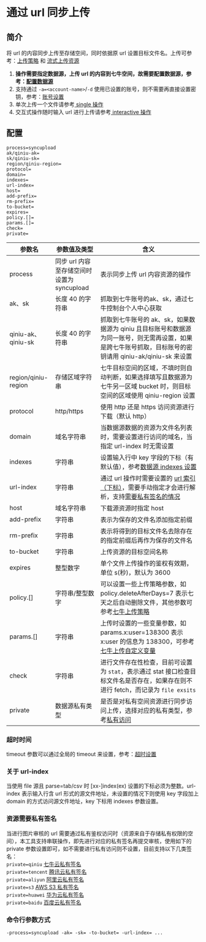 # 通过 url 同步上传

## 简介
将 url 的内容同步上传至存储空间，同时依据原 url 设置目标文件名。上传可参考：[上传策略](https://developer.qiniu.com/kodo/manual/1206/put-policy) 
和 [流式上传资源](https://developer.qiniu.com/kodo/sdk/1239/java#upload-stream)  
1. **操作需要指定数据源，上传 url 的内容到七牛空间，故需要配置数据源，参考：[配置数据源](datasource.md)**  
2. 支持通过 `-a=<account-name>`/`-d` 使用已设置的账号，则不需要再直接设置密钥，参考：[账号设置](../README.md#账号设置)  
2. 单次上传一个文件请参考[ single 操作](single.md)  
3. 交互式操作随时输入 url 进行上传请参考[ interactive 操作](interactive.md)  

## 配置
```
process=syncupload
ak/qiniu-ak=
sk/qiniu-sk=
region/qiniu-region=
protocol=
domain=
indexes=
url-index=
host=
add-prefix=
rm-prefix=
to-bucket=
expires=
policy.[]=
params.[]=
check=
private=
```  
|参数名|参数值及类型 | 含义|  
|-----|-------|-----|  
|process|同步 url 内容至存储空间时设置为 syncupload | 表示同步上传 url 内容资源的操作|  
|ak、sk|长度 40 的字符串|抓取到七牛账号的ak、sk，通过七牛控制台个人中心获取|  
|qiniu-ak、qiniu-sk|长度 40 的字符串|抓取到七牛账号的 ak、sk，如果数据源为 qiniu 且目标账号和数据源为同一账号，则无需再设置，如果是跨七牛账号抓取，目标账号的密钥请用 qiniu-ak/qiniu-sk 来设置|  
|region/qiniu-region|存储区域字符串|七牛目标空间的区域，不填时则自动判断，如果选择填写且数据源为七牛另一区域 bucket 时，则目标空间的区域使用 qiniu-region 设置|  
|protocol| http/https| 使用 http 还是 https 访问资源进行下载（默认 http）|  
|domain| 域名字符串| 当数据源数据的资源为文件名列表时，需要设置进行访问的域名，当指定 url-index 时无需设置|  
|indexes|字符串| 设置输入行中 key 字段的下标（有默认值），参考[数据源 indexes 设置](datasource.md#1-公共参数)|  
|url-index| 字符串| 通过 url 操作时需要设置的 [url 索引（下标）](#关于-url-index)，需要手动指定才会进行解析，支持[需要私有签名的情况](#资源需要私有签名)|  
|host| 域名字符串| 下载源资源时指定 host|  
|add-prefix| 字符串| 表示为保存的文件名添加指定前缀|  
|rm-prefix| 字符串| 表示将得到的目标文件名去除存在的指定前缀后再作为保存的文件名|  
|to-bucket| 字符串| 上传资源的目标空间名称|  
|expires| 整型数字| 单个文件上传操作的鉴权有效期，单位 s(秒)，默认为 3600|  
|policy.[]| 字符串/整型数字| 可以设置一些上传策略参数，如 policy.deleteAfterDays=7 表示七天之后自动删除文件，其他参数可参考[七牛上传策略](https://developer.qiniu.com/kodo/manual/1206/put-policy)|  
|params.[]| 字符串| 上传时设置的一些变量参数，如 params.x:user=138300 表示 x:user 的信息为 138300，可参考[七牛上传自定义变量](https://developer.qiniu.com/kodo/manual/1235/vars#xvar)|  
|check|字符串| 进行文件存在性检查，目前可设置为 `stat`，表示通过 stat 接口检查目标文件名是否存在，如果存在则不进行 fetch，而记录为 `file exsits`|  
|private| 数据源私有类型|是否是对私有空间资源进行同步访问上传，选择对应的私有类型，参考[私有访问](#资源需要私有签名)|  

### 超时时间
timeout 参数可以通过全局的 timeout 来设置，参考：[超时设置](../README.md#7-超时设置)  

### 关于 url-index
当使用 file 源且 parse=tab/csv 时 [xx-]index(ex) 设置的下标必须为整数。url-index 表示输入行含 url 形式的源文件地址，未设置的情况下则使用 
key 字段加上 domain 的方式访问源文件地址，key 下标用 indexes 参数设置。  

### 资源需要私有签名
当进行图片审核的 url 需要通过私有鉴权访问时（资源来自于存储私有权限的空间），本工具支持串联操作，即先进行对应的私有签名再提交审核，使用如下的 private
参数设置即可，如不需要进行私有访问则不设置，目前支持以下几类签名：  
`private=qiniu` [七牛云私有签名](privateurl.md#七牛配置参数)  
`private=tencent` [腾讯云私有签名](privateurl.md#其他存储配置参数)  
`private=aliyun` [阿里云私有签名](privateurl.md#其他存储配置参数)  
`private=s3` [AWS S3 私有签名](privateurl.md#其他存储配置参数)  
`private=huawei` [华为云私有签名](privateurl.md#其他存储配置参数)  
`private=baidu` [百度云私有签名](privateurl.md#其他存储配置参数)  

### 命令行参数方式
```
-process=syncupload -ak= -sk= -to-bucket= -url-index= ...
```

